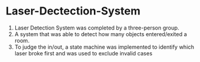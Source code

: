 # Laser-Dectection-System
1. Laser Detection System was completed by a three-person group. 
2. A system that was able to detect how many objects entered/exited a room. 
3. To judge the in/out, a state machine was implemented to identify which laser broke first and was used to exclude invalid cases
